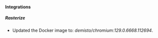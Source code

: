 #### Integrations
##### Rasterize
- Updated the Docker image to: *demisto/chromium:129.0.6668.112694*.
